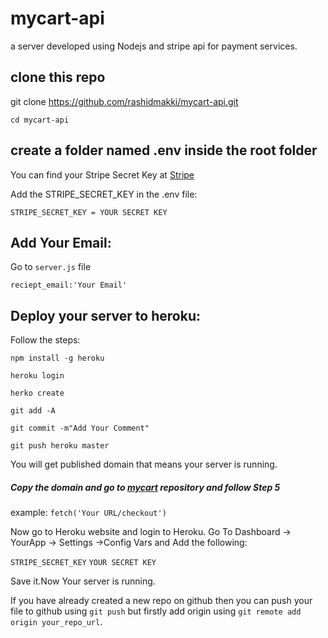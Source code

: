 # mycart-api
a server developed using Nodejs and stripe api for payment services.

## clone this repo
  
  git clone https://github.com/rashidmakki/mycart-api.git
  
  `cd mycart-api`
  
## create a folder named .env inside the root folder
You can find your Stripe Secret Key at [Stripe](https://www.stripe.com/)

Add the STRIPE_SECRET_KEY in the .env file:

`STRIPE_SECRET_KEY = YOUR SECRET KEY`

## Add Your Email:
Go to `server.js` file

`reciept_email:'Your Email'`

## Deploy your server to heroku:
Follow the steps:

`npm install -g heroku`

`heroku login`

`herko create`

`git add -A`

`git commit -m"Add Your Comment"`

`git push heroku master`

You will get published domain that means your server is running.
##### Copy the domain and go to [mycart](https://github.com/rashidmakki/mycart.git) repository and follow Step 5 
example: `fetch('Your URL/checkout')`

Now go to Heroku website and login to Heroku.
Go To Dashboard -> YourApp -> Settings ->Config Vars and Add the following:

  `STRIPE_SECRET_KEY`   `YOUR SECRET KEY`
  
Save it.Now Your server is running.

If you have already created a new repo on github then you can push your file to github using `git push` but firstly add origin using `git remote add origin your_repo_url`.
